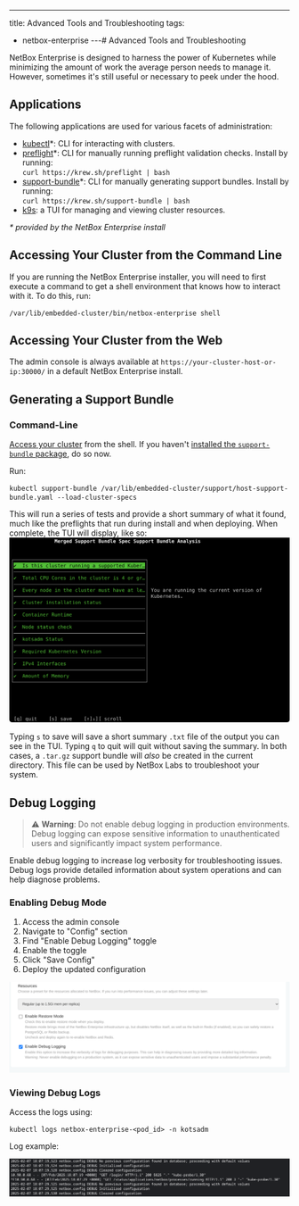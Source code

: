 ---
title: Advanced Tools and Troubleshooting
tags:
  - netbox-enterprise
---# Advanced Tools and Troubleshooting

NetBox Enterprise is designed to harness the power of Kubernetes while minimizing the amount of work the average person needs to manage it.
However, sometimes it's still useful or necessary to peek under the hood.

## Applications

The following applications are used for various facets of administration:

* [kubectl](https://kubernetes.io/docs/tasks/tools/)\*: CLI for interacting with clusters.
* [preflight](https://troubleshoot.sh/)\*: CLI for manually running preflight validation checks.
  Install by running:<br>
  `curl https://krew.sh/preflight | bash`
* [support-bundle](https://troubleshoot.sh/)\*: CLI for manually generating support bundles.
  Install by running:<br>
  `curl https://krew.sh/support-bundle | bash`
* [k9s](https://k9scli.io/): a TUI for managing and viewing cluster resources.

_\* provided by the NetBox Enterprise install_

## Accessing Your Cluster from the Command Line

<!--
### NetBox Enterprise Installer
-->

If you are running the NetBox Enterprise installer, you will need to first execute a command to get a shell environment that knows how to interact with it.  To do this, run:

```shell
/var/lib/embedded-cluster/bin/netbox-enterprise shell
```

<!--
### KOTS Install

If you are running your own cluster and have installed using KOTS, make sure you have `kubectl` in your `PATH` and that it is able to access your cluster.

The specifics will depend on the type of cluster and where you are accessing it from.

-->

## Accessing Your Cluster from the Web

<!--
### Embedded Cluster
-->

The admin console is always available at `https://your-cluster-host-or-ip:30000/` in a default NetBox Enterprise install.

<!--
### KOTS Install

To access the admin console in a KOTS install, run:

```shell
kubectl kots admin-console --namespace netbox-enterprise
```

This will create a port-forward into the cluster and provide you with a link to reach the console.

-->

## Generating a Support Bundle

### Command-Line

[Access your cluster](#accessing-your-cluster-from-the-command-line) from the shell.  If you haven't [installed the `support-bundle` package](#applications), do so now.

Run:
```
kubectl support-bundle /var/lib/embedded-cluster/support/host-support-bundle.yaml --load-cluster-specs
```

This will run a series of tests and provide a short summary of what it found, much like the preflights that run during install and when deploying.
When complete, the TUI will display, like so:
![Support Bundle Output](../images/netbox-enterprise/netbox-enterprise-support-bundle-tui.png)

Typing `s` to save will save a short summary `.txt` file of the output you can see in the TUI.
Typing `q` to quit will quit without saving the summary.
In both cases, a `.tar.gz` support bundle will _also_ be created in the current directory.
This file can be used by NetBox Labs to troubleshoot your system.

## Debug Logging

> ⚠️ **Warning**: Do not enable debug logging in production environments. Debug logging can expose sensitive information to unauthenticated users and significantly impact system performance.

Enable debug logging to increase log verbosity for troubleshooting issues. Debug logs provide detailed information about system operations and can help diagnose problems.

### Enabling Debug Mode

1. Access the admin console
2. Navigate to "Config" section
3. Find "Enable Debug Logging" toggle
4. Enable the toggle
5. Click "Save Config"
6. Deploy the updated configuration

![Debug Logging Enabled](../images/netbox-enterprise/netbox-enterprise-debug-checkbox.png)

### Viewing Debug Logs

Access the logs using:

```shell
kubectl logs netbox-enterprise-<pod_id> -n kotsadm
```

Log example:

![Debug Logging Enabled](../images/netbox-enterprise/netbox-enterprise-debug-logging-example.png)
